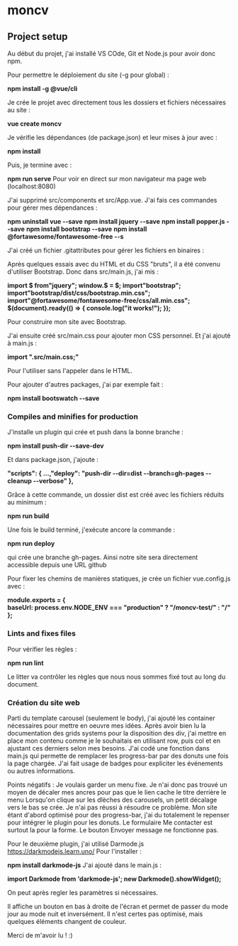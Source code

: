 # moncv  

## Project setup

Au début du projet, j'ai installé VS COde, Git et Node.js pour avoir donc npm.  

Pour permettre le déploiement du site (-g pour global) :

**npm install -g @vue/cli**

Je crée le projet avec directement tous les dossiers et fichiers nécessaires au site :

**vue create moncv**

Je vérifie les dépendances (de package.json) et leur mises à jour avec : 

**npm install**

Puis, je termine avec :

**npm run serve** 
Pour voir en direct sur mon navigateur ma page web (localhost:8080)

J'ai supprimé src/components et src/App.vue.
J'ai fais ces commandes pour gérer mes dépendances :

**npm uninstall vue --save** 
**npm install jquery --save**
**npm install popper.js --save**
**npm install bootstrap --save**
**npm install @fortawesome/fontawesome-free --s**

J'ai créé un fichier .gitattributes pour gérer les fichiers en binaires :

Après quelques essais avec du HTML et du CSS "bruts", il a été convenu d'utiliser Bootstrap.
Donc dans src/main.js, j'ai mis :

**import $ from"jquery";
window.$ = $;
import"bootstrap";
import"bootstrap/dist/css/bootstrap.min.css";
import"@fortawesome/fontawesome-free/css/all.min.css";
$(document).ready(() => {
  console.log("it works!");
  });**

Pour construire mon site avec Bootstrap.

J'ai ensuite créé src/main.css pour ajouter mon CSS personnel.
Et j'ai ajouté à main.js :

**import ".src/main.css;"**

Pour l'utiliser sans l'appeler dans le HTML.

Pour ajouter d'autres packages, j'ai par exemple fait :

**npm install bootswatch --save**




### Compiles and minifies for production

J'installe un plugin qui crée et push dans la bonne branche :

**npm install push-dir --save-dev**

Et dans package.json, j'ajoute :

**"scripts": {
        ...,"deploy": "push-dir --dir=dist --branch=gh-pages --cleanup --verbose"
        },**

Grâce à cette commande, un dossier dist est créé avec les fichiers réduits au minimum :

**npm run build**

Une fois le build terminé, j'exécute ancore la commande : 

**npm run deploy**

qui crée une branche gh-pages. Ainsi notre site sera directement accessible depuis une URL github

Pour fixer les chemins de manières statiques, je crée un fichier vue.config.js avec :

**module.exports = {  
        baseUrl: process.env.NODE_ENV === "production" ? "/moncv-test/" : "/"
    };**

  

### Lints and fixes files

Pour vérifier les règles :

**npm run lint**

Le litter va contrôler les règles que nous nous sommes fixé tout au long du document. 


  

### Création du site web

Parti du template carousel (seulement le body), j'ai ajouté les container nécessaires pour mettre en oeuvre mes idées. Après avoir bien lu la documentation des grids systems pour la disposition des div, j'ai mettre en place mon contenu comme je le souhaitais en utilisant row, puis col et en ajustant ces derniers selon mes besoins.
J'ai codé une fonction dans main.js qui permette de remplacer les progress-bar par des donuts une fois la page chargée.
J'ai fait usage de badges pour expliciter les événements ou autres informations.

Points négatifs :
	Je voulais garder un menu fixe. Je n'ai donc pas trouvé un moyen de décaler mes ancres pour pas que le lien cache le titre derrière le menu
	Lorsqu'on clique sur les dlèches des carousels, un petit décalage vers le bas se crée. Je n'ai pas réussi à résoudre ce problème.
	Mon site étant d'abord optimisé pour des progress-bar, j'ai du totalement le repenser pour intégrer le plugin pour les donuts.
	Le formulaire Me contacter est surtout la pour la forme. Le bouton Envoyer message ne fonctionne pas. 
  
Pour le deuxième plugin, j'ai utilisé Darmode.js https://darkmodejs.learn.uno/
Pour l'installer :

**npm install darkmode-js**
J'ai ajouté dans le main.js :

**import Darkmode from 'darkmode-js';
new Darkmode().showWidget();**

On peut après regler les paramètres si nécessaires.

Il affiche un bouton en bas à droite de l'écran et permet de passer du mode jour au mode nuit et inversément.
Il n'est certes pas optimisé, mais quelques éléments changent de couleur.

Merci de m'avoir lu ! :)
